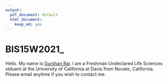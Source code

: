 ```yaml
---
output:
  pdf_document: default
  html_document:
    keep_md: yes
---
```

# BIS15W2021_



Hello. My name is [Gurshan Rai](mailto:gsrai@ucdavis.edu). I am a Freshman Undeclared Life Sciences stduent at the University of California at Davis from Novato, California. Please email anytime if you wish to contact me.